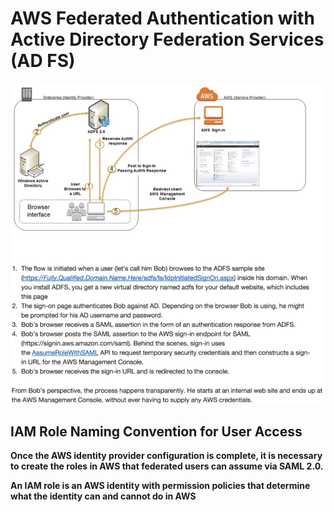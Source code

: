 # AWS Federated Authentication with Active Directory Federation Services (AD FS)

![Alt Image Text](images/7_1.jpg "body image")

## IAM Role Naming Convention for User Access

**Once the AWS identity provider configuration is complete, it is necessary to create the roles in AWS that federated users can assume via SAML 2.0.**

**An IAM role is an AWS identity with permission policies that determine what the identity can and cannot do in AWS**